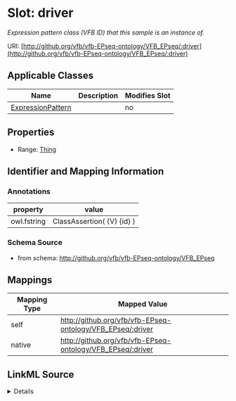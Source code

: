 

# Slot: driver


_Expression pattern class (VFB ID) that this sample is an instance of._





URI: [http://github.org/vfb/vfb-EPseq-ontology/VFB_EPseq/:driver](http://github.org/vfb/vfb-EPseq-ontology/VFB_EPseq/:driver)



<!-- no inheritance hierarchy -->





## Applicable Classes

| Name | Description | Modifies Slot |
| --- | --- | --- |
| [ExpressionPattern](ExpressionPattern.md) |  |  no  |







## Properties

* Range: [Thing](Thing.md)





## Identifier and Mapping Information





### Annotations

| property | value |
| --- | --- |
| owl.fstring | ClassAssertion( {V} {id} ) |



### Schema Source


* from schema: http://github.org/vfb/vfb-EPseq-ontology/VFB_EPseq




## Mappings

| Mapping Type | Mapped Value |
| ---  | ---  |
| self | http://github.org/vfb/vfb-EPseq-ontology/VFB_EPseq/:driver |
| native | http://github.org/vfb/vfb-EPseq-ontology/VFB_EPseq/:driver |




## LinkML Source

<details>
```yaml
name: driver
annotations:
  owl.fstring:
    tag: owl.fstring
    value: ClassAssertion( {V} {id} )
description: Expression pattern class (VFB ID) that this sample is an instance of.
from_schema: http://github.org/vfb/vfb-EPseq-ontology/VFB_EPseq
rank: 1000
alias: driver
owner: ExpressionPattern
domain_of:
- ExpressionPattern
range: Thing
multivalued: false

```
</details>
